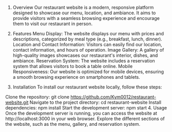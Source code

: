 1. Overview
Our restaurant website is a modern, responsive platform designed to showcase our menu, location, and ambiance. It aims to provide visitors with a seamless browsing experience and encourage them to visit our restaurant in person.

2. Features
Menu Display: The website displays our menu with prices and descriptions, categorized by meal type (e.g., breakfast, lunch, dinner).
Location and Contact Information: Visitors can easily find our location, contact information, and hours of operation.
Image Gallery: A gallery of high-quality images showcases our restaurant's interior, dishes, and ambiance.
Reservation System: The website includes a reservation system that allows visitors to book a table online.
Mobile Responsiveness: Our website is optimized for mobile devices, ensuring a smooth browsing experience on smartphones and tablets.
3. Installation
To install our restaurant website locally, follow these steps:

Clone the repository: git clone https://github.com/Kym0012/restaurant-website.git
Navigate to the project directory: cd restaurant-website
Install dependencies: npm install
Start the development server: npm start
4. Usage
Once the development server is running, you can access the website at http://localhost:3000 in your web browser. Explore the different sections of the website, such as the menu, gallery, and reservation system.
